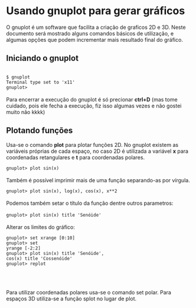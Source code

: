 # Usando gnuplot para gerar gráficos

O gnuplot é um software que facilita a criação de graficos 2D e 3D. Neste documento será mostrado alguns comandos básicos de utilização, e algumas opções que podem incrementar mais resultado final do gráfico.

## Iniciando o gnuplot
<code>
$ gnuplot
Terminal type set to 'x11'
gnuplot> </code>
<br/><br/>
Para encerrar a execução do gnuplot é só precionar <strong>ctrl+D</strong> (mas tome cuidado, pois ele fecha a execução, fiz isso algumas vezes e não gostei muito não kkkk)

## Plotando funções
Usa-se o comando <strong>plot</strong> para plotar funções 2D. No gnuplot existem as variáveis próprias de cada espaço, no caso 2D é utilizada  a variável <strong>x</strong> para coordenadas retangulares e <strong>t</strong> para coordenadas polares.

<code>gnuplot> plot sin(x)</code>
<br/><br/>
Também é possível imprimir mais de uma função separando-as por vírgula.

<code>gnuplot> plot sin(x), log(x), cos(x), x**2</code>
<br/><br/>
Podemos também setar o título da função dentre outros parametros:
<br/><br/>
<code>gnuplot> plot sin(x) title 'Senóide'</code>
<br/><br/>
Alterar os limites do gráfico:

<code>gnuplot> set xrange [0:10]<br/></code>
<code>gnuplot> set yrange [-2:2]<br/></code>
<code>gnuplot> plot sin(x) title 'Senóide', cos(x) title 'Cossenóide'<br/></code>
<code>gnuplot> replot <br/></code>

<br/><br/>
Para utilizar coordenadas polares usa-se o comando set polar. Para espaços 3D utiliza-se a função splot no lugar de plot.
  
